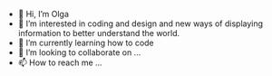 - 👋 Hi, I’m Olga
- 👀 I’m interested in coding and design and new ways of displaying information to better understand the world.
- 🌱 I’m currently learning how to code 
- 💞️ I’m looking to collaborate on ...
- 📫 How to reach me ...

<!---
Olguisha/Olguisha is a ✨ special ✨ repository because its `README.md` (this file) appears on your GitHub profile.
You can click the Preview link to take a look at your changes.
--->
